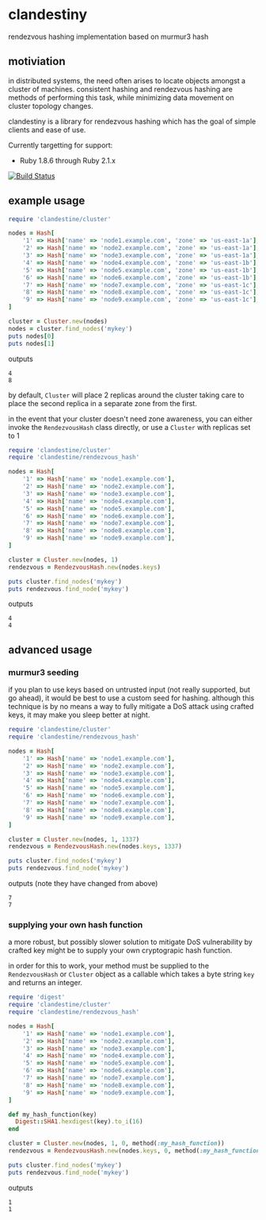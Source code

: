 clandestiny
===========

rendezvous hashing implementation based on murmur3 hash


## motiviation

in distributed systems, the need often arises to locate objects amongst a
cluster of machines. consistent hashing and rendezvous hashing are methods of
performing this task, while minimizing data movement on cluster topology
changes.

clandestiny is a library for rendezvous hashing which has the goal of simple
clients and ease of use.

Currently targetting for support:
  - Ruby 1.8.6 through Ruby 2.1.x

[![Build Status](https://travis-ci.org/ewdurbin/clandestiny-ruby.svg?branch=master)](https://travis-ci.org/ewdurbin/clandestiny-ruby)

## example usage

```ruby
require 'clandestine/cluster'

nodes = Hash[
    '1' => Hash['name' => 'node1.example.com', 'zone' => 'us-east-1a'],
    '2' => Hash['name' => 'node2.example.com', 'zone' => 'us-east-1a'],
    '3' => Hash['name' => 'node3.example.com', 'zone' => 'us-east-1a'],
    '4' => Hash['name' => 'node4.example.com', 'zone' => 'us-east-1b'],
    '5' => Hash['name' => 'node5.example.com', 'zone' => 'us-east-1b'],
    '6' => Hash['name' => 'node6.example.com', 'zone' => 'us-east-1b'],
    '7' => Hash['name' => 'node7.example.com', 'zone' => 'us-east-1c'],
    '8' => Hash['name' => 'node8.example.com', 'zone' => 'us-east-1c'],
    '9' => Hash['name' => 'node9.example.com', 'zone' => 'us-east-1c'],
]

cluster = Cluster.new(nodes)
nodes = cluster.find_nodes('mykey')
puts nodes[0]
puts nodes[1]
```

outputs
```
4
8
```

by default, `Cluster` will place 2 replicas around the cluster taking care to
place the second replica in a separate zone from the first.

in the event that your cluster doesn't need zone awareness, you can either
invoke the `RendezvousHash` class directly, or use a `Cluster` with replicas
set to 1

```ruby
require 'clandestine/cluster'
require 'clandestine/rendezvous_hash'

nodes = Hash[
    '1' => Hash['name' => 'node1.example.com'],
    '2' => Hash['name' => 'node2.example.com'],
    '3' => Hash['name' => 'node3.example.com'],
    '4' => Hash['name' => 'node4.example.com'],
    '5' => Hash['name' => 'node5.example.com'],
    '6' => Hash['name' => 'node6.example.com'],
    '7' => Hash['name' => 'node7.example.com'],
    '8' => Hash['name' => 'node8.example.com'],
    '9' => Hash['name' => 'node9.example.com'],
]

cluster = Cluster.new(nodes, 1)
rendezvous = RendezvousHash.new(nodes.keys)

puts cluster.find_nodes('mykey')
puts rendezvous.find_node('mykey')
```

outputs
```
4
4
```

## advanced usage

### murmur3 seeding

if you plan to use keys based on untrusted input (not really supported, but go
ahead), it would be best to use a custom seed for hashing. although this
technique is by no means a way to fully mitigate a DoS attack using crafted
keys, it may make you sleep better at night.

```ruby
require 'clandestine/cluster'
require 'clandestine/rendezvous_hash'

nodes = Hash[
    '1' => Hash['name' => 'node1.example.com'],
    '2' => Hash['name' => 'node2.example.com'],
    '3' => Hash['name' => 'node3.example.com'],
    '4' => Hash['name' => 'node4.example.com'],
    '5' => Hash['name' => 'node5.example.com'],
    '6' => Hash['name' => 'node6.example.com'],
    '7' => Hash['name' => 'node7.example.com'],
    '8' => Hash['name' => 'node8.example.com'],
    '9' => Hash['name' => 'node9.example.com'],
]

cluster = Cluster.new(nodes, 1, 1337)
rendezvous = RendezvousHash.new(nodes.keys, 1337)

puts cluster.find_nodes('mykey')
puts rendezvous.find_node('mykey')
```

outputs (note they have changed from above)
```
7
7
```

### supplying your own hash function

a more robust, but possibly slower solution to mitigate DoS vulnerability by
crafted key might be to supply your own cryptograpic hash function.

in order for this to work, your method must be supplied to the `RendezvousHash`
or `Cluster` object as a callable which takes a byte string `key` and returns
an integer.

```ruby
require 'digest'
require 'clandestine/cluster'
require 'clandestine/rendezvous_hash'

nodes = Hash[
    '1' => Hash['name' => 'node1.example.com'],
    '2' => Hash['name' => 'node2.example.com'],
    '3' => Hash['name' => 'node3.example.com'],
    '4' => Hash['name' => 'node4.example.com'],
    '5' => Hash['name' => 'node5.example.com'],
    '6' => Hash['name' => 'node6.example.com'],
    '7' => Hash['name' => 'node7.example.com'],
    '8' => Hash['name' => 'node8.example.com'],
    '9' => Hash['name' => 'node9.example.com'],
]

def my_hash_function(key)
  Digest::SHA1.hexdigest(key).to_i(16)
end

cluster = Cluster.new(nodes, 1, 0, method(:my_hash_function))
rendezvous = RendezvousHash.new(nodes.keys, 0, method(:my_hash_function))

puts cluster.find_nodes('mykey')
puts rendezvous.find_node('mykey')
```

outputs
```
1
1
```
